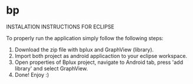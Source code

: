 bp
==

INSTALATION INSTRUCTIONS FOR ECLIPSE

To properly run the application simply follow the following steps:
 
 1) Download the zip file with bplux and GraphView (library).
 2) Import both project as android applicaction to your eclipse workspace.
 3) Open properties of Bplux project, navigate to Android tab, press 'add library' and select GraphView.
 4) Done! Enjoy :)
